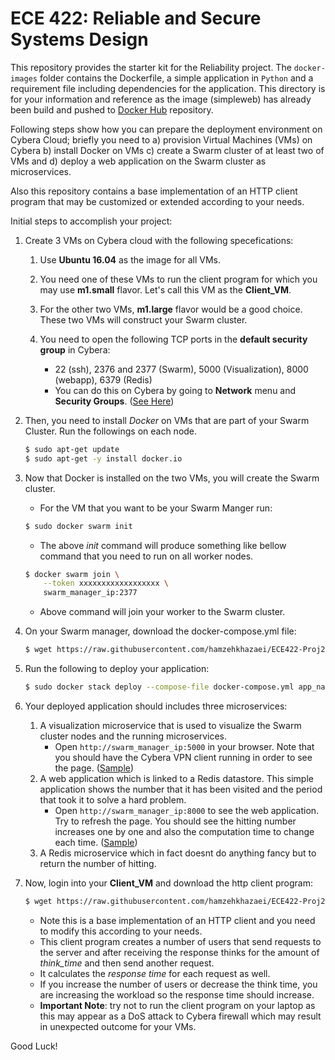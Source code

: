 ECE 422: Reliable and Secure Systems Design 
=============
This repository provides the starter kit for the Reliability project. The `docker-images` folder
contains the Dockerfile, a simple application in `Python` and a requirement file including dependencies for
the application. This directory is for your information and reference as the image (simpleweb) has already been build 
and pushed to [Docker Hub](https://hub.docker.com/r/henaras/simpleweb) repository.

Following steps show how you can prepare the deployment environment on Cybera Cloud; briefly you need to a) provision 
Virtual Machines (VMs) on Cybera b) install Docker on VMs c) create a Swarm cluster of at least two of 
VMs and d) deploy a web application on the Swarm cluster as microservices.

Also this repository contains a base implementation of an HTTP client program that may be customized or extended 
according to your needs. 

Initial steps to accomplish your project:   

1. Create 3 VMs on Cybera cloud with the following specefications:

    1. Use **Ubuntu 16.04** as the image for all VMs.

    2. You need one of these VMs to run the client program for which you may use **m1.small** flavor. Let's call this VM as
the **Client_VM**.

    3. For the other two VMs, **m1.large** flavor would be a good choice. These two VMs will construct your Swarm cluster.

    4. You need to open the following TCP ports in the **default security group** in Cybera:
        - 22 (ssh), 2376 and 2377 (Swarm), 5000 (Visualization), 8000 (webapp), 6379 (Redis)
        - You can do this on Cybera by going to **Network** menu and **Security Groups**. ([See Here](./figures/sg.png))

2. Then, you need to install *Docker* on VMs that are part of your Swarm Cluster. Run the followings on each node.
    ```bash
    $ sudo apt-get update
    $ sudo apt-get -y install docker.io
    ```
    
3. Now that Docker is installed on the two VMs, you will create the Swarm cluster.
    - For the VM that you want to be your Swarm Manger run:
    ```bash
    $ sudo docker swarm init
    ```

    - The above _init_ command will produce something like bellow command that you need to run on all worker nodes.
    ```bash
    $ docker swarm join \
        --token xxxxxxxxxxxxxxxxxx \
        swarm_manager_ip:2377
    ```
    - Above command will join your worker to the Swarm cluster.
5. On your Swarm manager, download the docker-compose.yml file:
    ```bash
    $ wget https://raw.githubusercontent.com/hamzehkhazaei/ECE422-Proj2-StartKit/master/docker-compose.yml
    ```
6. Run the following to deploy your application:
    ```bash
    $ sudo docker stack deploy --compose-file docker-compose.yml app_name
    ```
7. Your deployed application should includes three microservices:
    1. A visualization microservice that is used to visualize the Swarm cluster nodes and the running microservices. 
        - Open `http://swarm_manager_ip:5000` in your browser. Note that you should have the Cybera VPN client 
    running in order to see the page. ([Sample](./figures/vis.png))
    2. A web application which is linked to a Redis datastore. This simple application shows the number that it has 
    been visited and the period that took it to solve a hard problem. 
        - Open `http://swarm_manager_ip:8000` to see the web application. Try to refresh the page. You should see the 
        hitting number increases one by one and also the computation time to change each time. ([Sample](./figures/app.png))
    3. A Redis microservice which in fact doesnt do anything fancy but to return the number of hitting.

8. Now, login into your **Client_VM** and download the http client program:
    ```bash
    $ wget https://raw.githubusercontent.com/hamzehkhazaei/ECE422-Proj2-StartKit/master/http_client.py
    ```
    - Note this is a base implementation of an HTTP client and you need to modify this according to your needs.
    - This client program creates a number of users that send requests to the server and after receiving the response
     thinks for the amount of *think_time* and then send another request.
    - It calculates the *response time* for each request as well.
    - If you increase the number of users or decrease the think time, you are increasing the workload so the response 
    time should increase.
    - **Important Note**: try not to run the client program on your laptop as this may appear as a DoS attack to Cybera 
    firewall which may result in unexpected outcome for your VMs. 
    
    
 Good Luck!